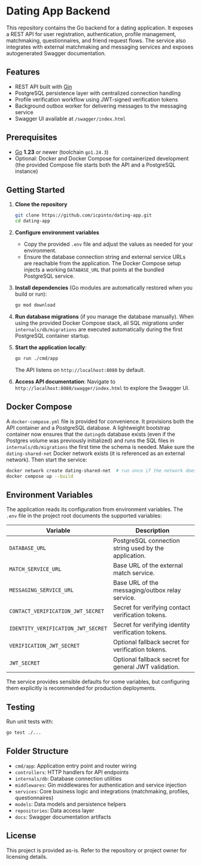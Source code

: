 # Dating App Backend

This repository contains the Go backend for a dating application. It exposes a REST API for
user registration, authentication, profile management, matchmaking, questionnaires, and
friend request flows. The service also integrates with external matchmaking and messaging
services and exposes autogenerated Swagger documentation.

## Features

- REST API built with [Gin](https://gin-gonic.com/)
- PostgreSQL persistence layer with centralized connection handling
- Profile verification workflow using JWT-signed verification tokens
- Background outbox worker for delivering messages to the messaging service
- Swagger UI available at `/swagger/index.html`

## Prerequisites

- [Go](https://go.dev/) **1.23** or newer (toolchain `go1.24.3`)
- Optional: Docker and Docker Compose for containerized development (the provided
  Compose file starts both the API and a PostgreSQL instance)

## Getting Started

1. **Clone the repository**
   ```bash
   git clone https://github.com/icpinto/dating-app.git
   cd dating-app
   ```

2. **Configure environment variables**
   - Copy the provided `.env` file and adjust the values as needed for your environment.
   - Ensure the database connection string and external service URLs are reachable from
     the application. The Docker Compose setup injects a working `DATABASE_URL`
     that points at the bundled PostgreSQL service.

3. **Install dependencies** (Go modules are automatically restored when you build or run):
   ```bash
   go mod download
   ```

4. **Run database migrations** (if you manage the database manually). When using the
   provided Docker Compose stack, all SQL migrations under `internals/db/migrations`
   are executed automatically during the first PostgreSQL container startup.

5. **Start the application locally**:
   ```bash
   go run ./cmd/app
   ```
   The API listens on `http://localhost:8080` by default.

6. **Access API documentation**:
   Navigate to `http://localhost:8080/swagger/index.html` to explore the Swagger UI.

## Docker Compose

A `docker-compose.yml` file is provided for convenience. It provisions both the API
container and a PostgreSQL database. A lightweight bootstrap container now ensures that
the `datingdb` database exists (even if the Postgres volume was previously initialized)
and runs the SQL files in `internals/db/migrations` the first time the schema is needed.
Make sure the `dating-shared-net` Docker network
exists (it is referenced as an external network). Then start the service:

```bash
docker network create dating-shared-net  # run once if the network does not yet exist
docker compose up --build
```

## Environment Variables

The application reads its configuration from environment variables. The `.env` file in the
project root documents the supported variables:

| Variable | Description |
| --- | --- |
| `DATABASE_URL` | PostgreSQL connection string used by the application. |
| `MATCH_SERVICE_URL` | Base URL of the external match service. |
| `MESSAGING_SERVICE_URL` | Base URL of the messaging/outbox relay service. |
| `CONTACT_VERIFICATION_JWT_SECRET` | Secret for verifying contact verification tokens. |
| `IDENTITY_VERIFICATION_JWT_SECRET` | Secret for verifying identity verification tokens. |
| `VERIFICATION_JWT_SECRET` | Optional fallback secret for verification tokens. |
| `JWT_SECRET` | Optional fallback secret for general JWT validation. |

The service provides sensible defaults for some variables, but configuring them explicitly
is recommended for production deployments.

## Testing

Run unit tests with:

```bash
go test ./...
```

## Folder Structure

- `cmd/app`: Application entry point and router wiring
- `controllers`: HTTP handlers for API endpoints
- `internals/db`: Database connection utilities
- `middlewares`: Gin middlewares for authentication and service injection
- `services`: Core business logic and integrations (matchmaking, profiles, questionnaires)
- `models`: Data models and persistence helpers
- `repositories`: Data access layer
- `docs`: Swagger documentation artifacts

## License

This project is provided as-is. Refer to the repository or project owner for licensing details.
